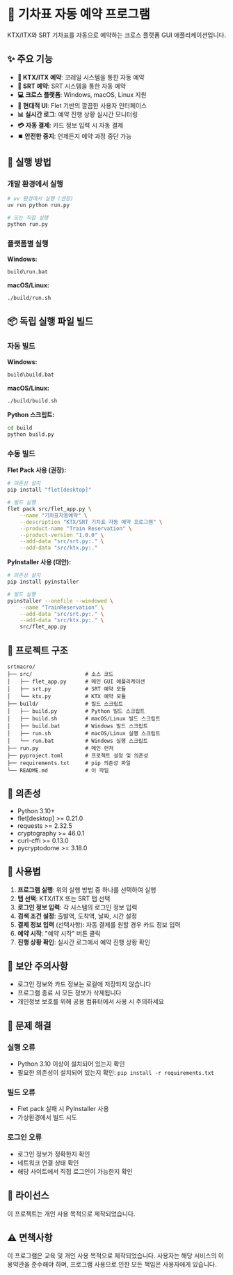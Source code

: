 # 🚄 기차표 자동 예약 프로그램

KTX/ITX와 SRT 기차표를 자동으로 예약하는 크로스 플랫폼 GUI 애플리케이션입니다.

## ✨ 주요 기능

- **🚄 KTX/ITX 예약**: 코레일 시스템을 통한 자동 예약
- **🚅 SRT 예약**: SRT 시스템을 통한 자동 예약
- **💻 크로스 플랫폼**: Windows, macOS, Linux 지원
- **🎨 현대적 UI**: Flet 기반의 깔끔한 사용자 인터페이스
- **📊 실시간 로그**: 예약 진행 상황 실시간 모니터링
- **💳 자동 결제**: 카드 정보 입력 시 자동 결제
- **⏹️ 안전한 중지**: 언제든지 예약 과정 중단 가능

## 🚀 실행 방법

### 개발 환경에서 실행

```bash
# uv 환경에서 실행 (권장)
uv run python run.py

# 또는 직접 실행
python run.py
```

### 플랫폼별 실행

**Windows:**
```cmd
build\run.bat
```

**macOS/Linux:**
```bash
./build/run.sh
```

## 📦 독립 실행 파일 빌드

### 자동 빌드

**Windows:**
```cmd
build\build.bat
```

**macOS/Linux:**
```bash
./build/build.sh
```

**Python 스크립트:**
```bash
cd build
python build.py
```

### 수동 빌드

**Flet Pack 사용 (권장):**
```bash
# 의존성 설치
pip install "flet[desktop]"

# 빌드 실행
flet pack src/flet_app.py \
    --name "기차표자동예약" \
    --description "KTX/SRT 기차표 자동 예약 프로그램" \
    --product-name "Train Reservation" \
    --product-version "1.0.0" \
    --add-data "src/srt.py:." \
    --add-data "src/ktx.py:."
```

**PyInstaller 사용 (대안):**
```bash
# 의존성 설치
pip install pyinstaller

# 빌드 실행
pyinstaller --onefile --windowed \
    --name "TrainReservation" \
    --add-data "src/srt.py:." \
    --add-data "src/ktx.py:." \
    src/flet_app.py
```

## 📁 프로젝트 구조

```
srtmacro/
├── src/                 # 소스 코드
│   ├── flet_app.py      # 메인 GUI 애플리케이션
│   ├── srt.py           # SRT 예약 모듈
│   └── ktx.py           # KTX 예약 모듈
├── build/               # 빌드 스크립트
│   ├── build.py         # Python 빌드 스크립트
│   ├── build.sh         # macOS/Linux 빌드 스크립트
│   ├── build.bat        # Windows 빌드 스크립트
│   ├── run.sh           # macOS/Linux 실행 스크립트
│   └── run.bat          # Windows 실행 스크립트
├── run.py               # 메인 런처
├── pyproject.toml       # 프로젝트 설정 및 의존성
├── requirements.txt     # pip 의존성 파일
└── README.md            # 이 파일
```

## 🔧 의존성

- Python 3.10+
- flet[desktop] >= 0.21.0
- requests >= 2.32.5
- cryptography >= 46.0.1
- curl-cffi >= 0.13.0
- pycryptodome >= 3.18.0

## 📖 사용법

1. **프로그램 실행**: 위의 실행 방법 중 하나를 선택하여 실행
2. **탭 선택**: KTX/ITX 또는 SRT 탭 선택
3. **로그인 정보 입력**: 각 시스템의 로그인 정보 입력
4. **검색 조건 설정**: 출발역, 도착역, 날짜, 시간 설정
5. **결제 정보 입력** (선택사항): 자동 결제를 원할 경우 카드 정보 입력
6. **예약 시작**: "예약 시작" 버튼 클릭
7. **진행 상황 확인**: 실시간 로그에서 예약 진행 상황 확인

## 🔐 보안 주의사항

- 로그인 정보와 카드 정보는 로컬에 저장되지 않습니다
- 프로그램 종료 시 모든 정보가 삭제됩니다
- 개인정보 보호를 위해 공용 컴퓨터에서 사용 시 주의하세요

## 🐛 문제 해결

### 실행 오류
- Python 3.10 이상이 설치되어 있는지 확인
- 필요한 의존성이 설치되어 있는지 확인: `pip install -r requirements.txt`

### 빌드 오류
- Flet pack 실패 시 PyInstaller 사용
- 가상환경에서 빌드 시도

### 로그인 오류
- 로그인 정보가 정확한지 확인
- 네트워크 연결 상태 확인
- 해당 사이트에서 직접 로그인이 가능한지 확인

## 📄 라이선스

이 프로젝트는 개인 사용 목적으로 제작되었습니다.

## ⚠️ 면책사항

이 프로그램은 교육 및 개인 사용 목적으로 제작되었습니다. 사용자는 해당 서비스의 이용약관을 준수해야 하며, 프로그램 사용으로 인한 모든 책임은 사용자에게 있습니다.